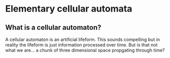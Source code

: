 # Elementary cellular automata

## What is a cellular automaton?
A cellular automaton is an artificial lifeform. This sounds compelling but in reality the lifeform is just information processed over time. But is that not what we are... a chunk of three dimensional space propgating through time?
